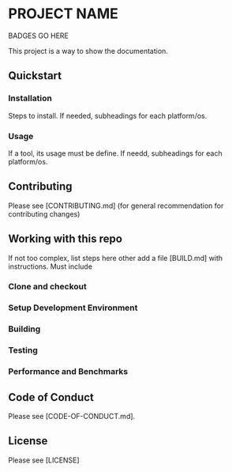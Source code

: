 # PROJECT NAME

 BADGES GO HERE

This project is a way to show the documentation.

## Quickstart

### Installation

Steps to install. If needed, subheadings for each platform/os.

### Usage

If a tool, its usage must be define. If needd, subheadings for each platform/os.

## Contributing

Please see [CONTRIBUTING.md] (for general recommendation for contributing changes)

## Working with this repo

If not too complex, list steps here other add a file [BUILD.md] with instructions.
Must include 

### Clone and checkout

### Setup Development Environment

### Building

### Testing

### Performance and Benchmarks

## Code of Conduct

Please see [CODE-OF-CONDUCT.md].

## License

Please see [LICENSE]
